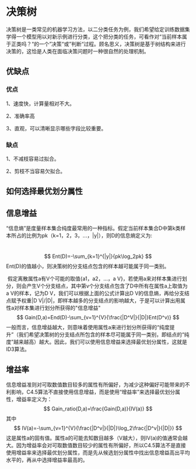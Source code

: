 # 决策树

​	决策树是一类常见的机器学习方法，以二分类任务为例，我们希望给定训练数据集学得一个模型用以对新示例进行分类，这个把分类的任务，可看作对“当前样本属于正类吗？“的一个”决策“或”判断“过程。顾名思义，决策树是基于树结构来进行决策的，这恰是人类在面临决策问题时一种很自然的处理机制。

## 优缺点

### 优点

1、速度快，计算量相对不大。

2、准确率高

3、直观，可以清晰显示哪些字段比较重要。

### 缺点

1、不减枝容易过拟合。

2、剪枝不当容易欠拟合。



## 如何选择最优划分属性

## 信息增益

​	“信息熵”是度量样本集合纯度最常用的一种指标。假定当前样本集合D中第k类样本所占的比例为pk（k=1，2，3，...，|y|），则D的信息熵定义为:

​					
$$
Ent(D)=-\sum_{k=1}^{|y|}{pk\log_2pk}
$$
Ent(D)的值越小，则决策树的分支结点包含的样本越可能属于同一类别。

​	假定离散属性a有V个可能的取值{a1，a2，...，a V}，若使用a来对样本集进行划分，则会产生V个分支结点，其中第v个分支结点包含了D中所有在属性a上取值为a V的样本，记为D V，我们可以根据上面的公式计算出D V的信息熵，再给分支结点赋予权重|D V|/|D|，即样本越多的分支结点的影响越大，于是可以计算出用属性a对样本集进行划分所获得的"信息增益"
$$
Gain(D,a)=End(D)-\sum_{v=1}^{V}{\frac{|D^V|}{|D|}Ent(D^v)}
$$
​	一般而言，信息增益越大，则意味着使用属性a来进行划分所获得的“纯度提升”（我们希望决策树的分支结点所包含的样本尽可能属于同一类别，即结点的“纯度”越来越高）越大。因此，我们可以使用信息增益来选择最优划分属性，这就是ID3算法。

## 增益率

​	信息增益准则对可取数值数目较多的属性有所偏好，为减少这种偏好可能带来的不利影响，C4.5算法不直接使用信息增益，而是使用“增益率”来选择最优划分属性，增益率定义为：
$$
Gain_ratio(D,a)=\frac{Gain(D,a)}{IV(a)}
$$
其中
$$
IV(a)=-\sum_{v=1}^{V}{\frac{|D^v|}{|D|}\log_2\frac{|D^v|}{|D|}}
$$
这是属性a的固有值。属性a的可能去知数目越多（V越大），则IV(a)的值通常会越大。因为增益率会对可取数值数目较少的属性有所偏好，所以C4.5算法不是直接使用增益率来选择最优划分属性，而是先从候选划分属性中找出信息增益高出平均水平的，再从中选择增益率最高的。